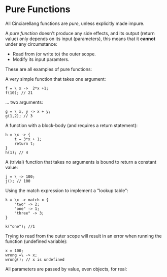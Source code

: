 # Pure Functions

All Cinciarellang functions are *pure*, unless explicitly made impure.

A *pure function* doesn't produce any side effects, and its output (return value) only depends on its input (parameters), this means that it **cannot** under any circumstance:

* Read from (or write to) the outer scope.
* Modify its input paramters.

These are all examples of pure functions:

A very simple function that takes one argument:
```
f = \ x ->  2*x +1;
f(10); // 21
```
... two arguments:
```
g = \ x, y -> x + y;
g(1,2); // 3
```

A function with a block-body (and requires a return statement):
```
h = \x -> {
    t = 3*x + 1;
    return t;
}
h(1); // 4
```

A (trivial) function that takes no arguments is bound to return a constant value:

```
j = \ -> 100;
j(); // 100
```

Using the match expression to implement a "lookup table":

```
k = \x -> match x {
    "two" -> 2;
    "one" -> 1;
    "three" -> 3;
}

k("one"); //1
```

Trying to read from the outer scope will result in an error when running the function (undefined variable):

```
x = 100;
wrong =\ -> x;
wrong(); // x is undefined
```

All parameters are passed by value, even objects, for real:


